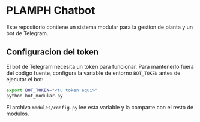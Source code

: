 # PLAMPH Chatbot

Este repositorio contiene un sistema modular para la gestion de planta y un bot de Telegram.

## Configuracion del token

El bot de Telegram necesita un token para funcionar. Para mantenerlo fuera del codigo fuente, configura la variable de entorno `BOT_TOKEN` antes de ejecutar el bot:

```bash
export BOT_TOKEN="<tu token aqui>"
python bot_modular.py
```

El archivo `modules/config.py` lee esta variable y la comparte con el resto de modulos.
